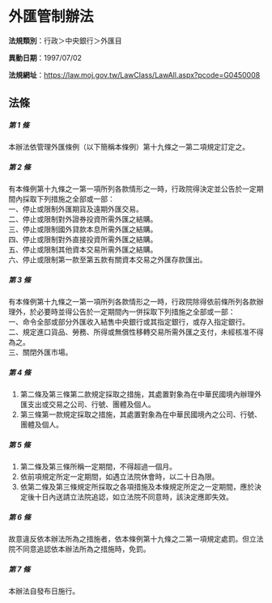 # 外匯管制辦法

**法規類別**：行政＞中央銀行＞外匯目

**異動日期**：1997/07/02  

**法規網址**：https://law.moj.gov.tw/LawClass/LawAll.aspx?pcode=G0450008





## 法條
##### 第 1 條
本辦法依管理外匯條例（以下簡稱本條例）第十九條之一第二項規定訂定之。

##### 第 2 條
有本條例第十九條之一第一項所列各款情形之一時，行政院得決定並公告於一定期間內採取下列措施之全部或一部：  
一、停止或限制外匯期貨及遠期外匯交易。  
二、停止或限制對外證券投資所需外匯之結購。  
三、停止或限制國外貸款本息所需外匯之結購。  
四、停止或限制對外直接投資所需外匯之結購。  
五、停止或限制其他資本交易所需外匯之結購。  
六、停止或限制第一款至第五款有關資本交易之外匯存款匯出。  

##### 第 3 條
有本條例第十九條之一第一項所列各款情形之一時，行政院除得依前條所列各款辦理外，於必要時並得公告於一定期間內一併採取下列措施之全部或一部：  
一、命令全部或部分外匯收入結售中央銀行或其指定銀行，或存入指定銀行。  
二、規定進口貨品、勞務、所得或無償性移轉交易所需外匯之支付，未經核准不得為之。  
三、關閉外匯市場。  

##### 第 4 條
1. 第二條及第三條第二款規定採取之措施，其處置對象為在中華民國境內辦理外匯支出或交易之公司、行號、團體及個人。
1. 第三條第一款規定採取之措施，其處置對象為在中華民國境內之公司、行號、團體及個人。

##### 第 5 條
1. 第二條及第三條所稱一定期間，不得超過一個月。
1. 依前項規定所定一定期間，如遇立法院休會時，以二十日為限。
1. 依第二條及第三條規定所採取之各項措施及本條規定所定之一定期間，應於決定後十日內送請立法院追認，如立法院不同意時，該決定應即失效。

##### 第 6 條
故意違反依本辦法所為之措施者，依本條例第十九條之二第一項規定處罰。但立法院不同意追認依本辦法所為之措施時，免罰。

##### 第 7 條
本辦法自發布日施行。


